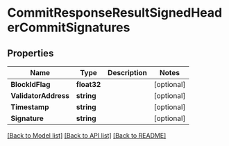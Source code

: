 # CommitResponseResultSignedHeaderCommitSignatures

## Properties

Name | Type | Description | Notes
------------ | ------------- | ------------- | -------------
**BlockIdFlag** | **float32** |  | [optional] 
**ValidatorAddress** | **string** |  | [optional] 
**Timestamp** | **string** |  | [optional] 
**Signature** | **string** |  | [optional] 

[[Back to Model list]](../README.md#documentation-for-models) [[Back to API list]](../README.md#documentation-for-api-endpoints) [[Back to README]](../README.md)



